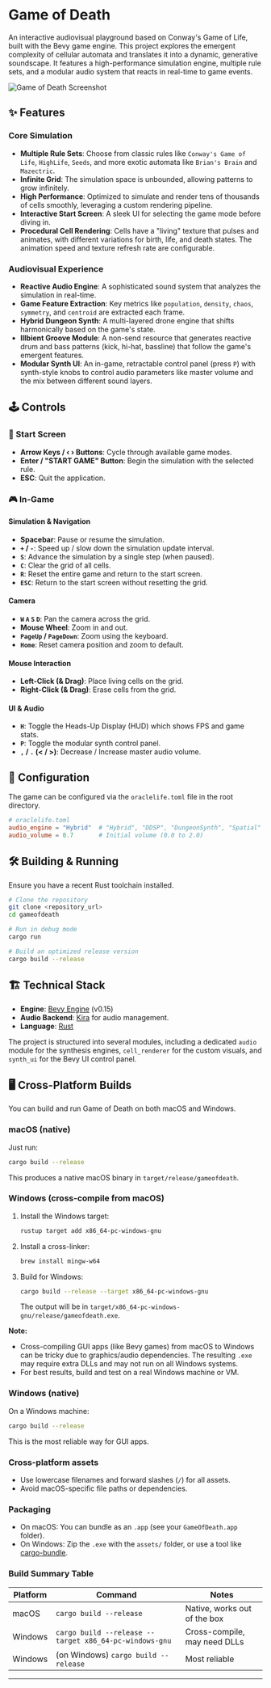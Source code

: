 # Game of Death

An interactive audiovisual playground based on Conway's Game of Life, built with the Bevy game engine. This project explores the emergent complexity of cellular automata and translates it into a dynamic, generative soundscape. It features a high-performance simulation engine, multiple rule sets, and a modular audio system that reacts in real-time to game events.

![Game of Death Screenshot](https://i.imgur.com/example.png)  <!-- Placeholder -->

## ✨ Features

### Core Simulation
- **Multiple Rule Sets**: Choose from classic rules like `Conway's Game of Life`, `HighLife`, `Seeds`, and more exotic automata like `Brian's Brain` and `Mazectric`.
- **Infinite Grid**: The simulation space is unbounded, allowing patterns to grow infinitely.
- **High Performance**: Optimized to simulate and render tens of thousands of cells smoothly, leveraging a custom rendering pipeline.
- **Interactive Start Screen**: A sleek UI for selecting the game mode before diving in.
- **Procedural Cell Rendering**: Cells have a "living" texture that pulses and animates, with different variations for birth, life, and death states. The animation speed and texture refresh rate are configurable.

### Audiovisual Experience
- **Reactive Audio Engine**: A sophisticated sound system that analyzes the simulation in real-time.
- **Game Feature Extraction**: Key metrics like `population`, `density`, `chaos`, `symmetry`, and `centroid` are extracted each frame.
- **Hybrid Dungeon Synth**: A multi-layered drone engine that shifts harmonically based on the game's state.
- **Illbient Groove Module**: A non-send resource that generates reactive drum and bass patterns (kick, hi-hat, bassline) that follow the game's emergent features.
- **Modular Synth UI**: An in-game, retractable control panel (press `P`) with synth-style knobs to control audio parameters like master volume and the mix between different sound layers.

## 🕹️ Controls

### 🚀 Start Screen
- **Arrow Keys / ‹ › Buttons**: Cycle through available game modes.
- **Enter / "START GAME" Button**: Begin the simulation with the selected rule.
- **ESC**: Quit the application.

### 🎮 In-Game
#### Simulation & Navigation
- **Spacebar**: Pause or resume the simulation.
- **`+` / `-`**: Speed up / slow down the simulation update interval.
- **`S`**: Advance the simulation by a single step (when paused).
- **`C`**: Clear the grid of all cells.
- **`R`**: Reset the entire game and return to the start screen.
- **`ESC`**: Return to the start screen without resetting the grid.

#### Camera
- **`W` `A` `S` `D`**: Pan the camera across the grid.
- **Mouse Wheel**: Zoom in and out.
- **`PageUp` / `PageDown`**: Zoom using the keyboard.
- **`Home`**: Reset camera position and zoom to default.

#### Mouse Interaction
- **Left-Click (& Drag)**: Place living cells on the grid.
- **Right-Click (& Drag)**: Erase cells from the grid.

#### UI & Audio
- **`H`**: Toggle the Heads-Up Display (HUD) which shows FPS and game stats.
- **`P`**: Toggle the modular synth control panel.
- **`,` / `.` (< / >)**: Decrease / Increase master audio volume.

## 🔧 Configuration

The game can be configured via the `oraclelife.toml` file in the root directory.

```toml
# oraclelife.toml
audio_engine = "Hybrid"  # "Hybrid", "DDSP", "DungeonSynth", "Spatial"
audio_volume = 0.7       # Initial volume (0.0 to 2.0)
```

## 🛠️ Building & Running

Ensure you have a recent Rust toolchain installed.

```bash
# Clone the repository
git clone <repository_url>
cd gameofdeath

# Run in debug mode
cargo run

# Build an optimized release version
cargo build --release
```

## 🏗️ Technical Stack

- **Engine**: [Bevy Engine](https://bevyengine.org/) (v0.15)
- **Audio Backend**: [Kira](https://kira.synthax.link/) for audio management.
- **Language**: [Rust](https://www.rust-lang.org/)

The project is structured into several modules, including a dedicated `audio` module for the synthesis engines, `cell_renderer` for the custom visuals, and `synth_ui` for the Bevy UI control panel.

## 🖥️ Cross-Platform Builds

You can build and run Game of Death on both macOS and Windows.

### macOS (native)
Just run:
```sh
cargo build --release
```
This produces a native macOS binary in `target/release/gameofdeath`.

### Windows (cross-compile from macOS)
1. Install the Windows target:
   ```sh
   rustup target add x86_64-pc-windows-gnu
   ```
2. Install a cross-linker:
   ```sh
   brew install mingw-w64
   ```
3. Build for Windows:
   ```sh
   cargo build --release --target x86_64-pc-windows-gnu
   ```
   The output will be in `target/x86_64-pc-windows-gnu/release/gameofdeath.exe`.

**Note:**
- Cross-compiling GUI apps (like Bevy games) from macOS to Windows can be tricky due to graphics/audio dependencies. The resulting `.exe` may require extra DLLs and may not run on all Windows systems.
- For best results, build and test on a real Windows machine or VM.

### Windows (native)
On a Windows machine:
```sh
cargo build --release
```
This is the most reliable way for GUI apps.

### Cross-platform assets
- Use lowercase filenames and forward slashes (`/`) for all assets.
- Avoid macOS-specific file paths or dependencies.

### Packaging
- On macOS: You can bundle as an `.app` (see your `GameOfDeath.app` folder).
- On Windows: Zip the `.exe` with the `assets/` folder, or use a tool like [cargo-bundle](https://github.com/burtonageo/cargo-bundle).

### Build Summary Table

| Platform | Command                                                      | Notes                        |
|----------|--------------------------------------------------------------|------------------------------|
| macOS    | `cargo build --release`                                      | Native, works out of the box |
| Windows  | `cargo build --release --target x86_64-pc-windows-gnu`       | Cross-compile, may need DLLs |
| Windows  | (on Windows) `cargo build --release`                         | Most reliable                |

--- 